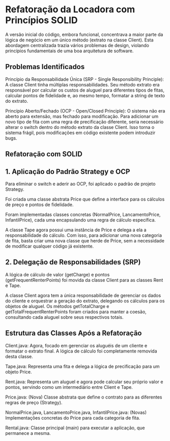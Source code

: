 # Refatoração da Locadora com Princípios SOLID
A versão inicial do código, embora funcional, concentrava a maior parte da lógica de negócio em um único método (extrato na classe Client). Esta abordagem centralizada trazia vários problemas de design, violando princípios fundamentais de uma boa arquitetura de software.

## Problemas Identificados

Princípio da Responsabilidade Única (SRP - Single Responsibility Principle): A classe Client tinha múltiplas responsabilidades. Seu método extrato era responsável por calcular os custos de aluguel para diferentes tipos de fitas, calcular pontos de fidelidade e, ao mesmo tempo, formatar a string de texto do extrato. 

Princípio Aberto/Fechado (OCP - Open/Closed Principle): O sistema não era aberto para extensão, mas fechado para modificação. Para adicionar um novo tipo de fita com uma regra de precificação diferente, seria necessário alterar o switch dentro do método extrato da classe Client. Isso torna o sistema frágil, pois modificações em código existente podem introduzir bugs.

## Refatoração com SOLID

## 1. Aplicação do Padrão Strategy e OCP
Para eliminar o switch e aderir ao OCP, foi aplicado o padrão de projeto Strategy.

Foi criada uma classe abstrata Price que define a interface para os cálculos de preço e pontos de fidelidade.

Foram implementadas classes concretas (NormalPrice, LancamentoPrice, InfantilPrice), cada uma encapsulando uma regra de cálculo específica.

A classe Tape agora possui uma instância de Price e delega a ela a responsabilidade do cálculo. Com isso, para adicionar uma nova categoria de fita, basta criar uma nova classe que herde de Price, sem a necessidade de modificar qualquer código já existente.

## 2. Delegação de Responsabilidades (SRP)
A lógica de cálculo de valor (getCharge) e pontos (getFrequentRenterPoints) foi movida da classe Client para as classes Rent e Tape.

A classe Client agora tem a única responsabilidade de gerenciar os dados do cliente e orquestrar a geração do extrato, delegando os cálculos para os objetos de aluguel. Os métodos getTotalCharge e getTotalFrequentRenterPoints foram criados para manter a coesão, consultando cada aluguel sobre seus respectivos totais.

## Estrutura das Classes Após a Refatoração
Client.java: Agora, focado em gerenciar os aluguéis de um cliente e formatar o extrato final. A lógica de cálculo foi completamente removida desta classe.

Tape.java: Representa uma fita e delega a lógica de precificação para um objeto Price.

Rent.java: Representa um aluguel e agora pode calcular seu próprio valor e pontos, servindo como um intermediário entre Client e Tape.

Price.java: (Nova) Classe abstrata que define o contrato para as diferentes regras de preço (Strategy).

NormalPrice.java, LancamentoPrice.java, InfantilPrice.java: (Novas) Implementações concretas do Price para cada categoria de fita.

Rental.java: Classe principal (main) para executar a aplicação, que permanece a mesma.
